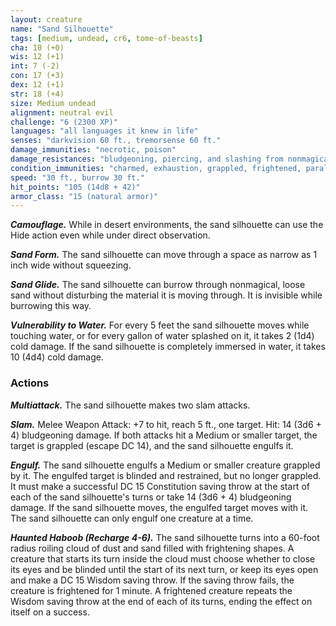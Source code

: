 ```yaml
---
layout: creature
name: "Sand Silhouette"
tags: [medium, undead, cr6, tome-of-beasts]
cha: 10 (+0)
wis: 12 (+1)
int: 7 (-2)
con: 17 (+3)
dex: 12 (+1)
str: 18 (+4)
size: Medium undead
alignment: neutral evil
challenge: "6 (2300 XP)"
languages: "all languages it knew in life"
senses: "darkvision 60 ft., tremorsense 60 ft."
damage_immunities: "necrotic, poison"
damage_resistances: "bludgeoning, piercing, and slashing from nonmagical weapons"
condition_immunities: "charmed, exhaustion, grappled, frightened, paralyzed, petrified, poisoned, prone, restrained, unconscious"
speed: "30 ft., burrow 30 ft."
hit_points: "105 (14d8 + 42)"
armor_class: "15 (natural armor)"
---
```


***Camouflage.*** While in desert environments, the sand silhouette can use the Hide action even while under direct observation.

***Sand Form.*** The sand silhouette can move through a space as narrow as 1 inch wide without squeezing.

***Sand Glide.*** The sand silhouette can burrow through nonmagical, loose sand without disturbing the material it is moving through. It is invisible while burrowing this way.

***Vulnerability to Water.*** For every 5 feet the sand silhouette moves while touching water, or for every gallon of water splashed on it, it takes 2 (1d4) cold damage. If the sand silhouette is completely immersed in water, it takes 10 (4d4) cold damage.

### Actions

***Multiattack.*** The sand silhouette makes two slam attacks.

***Slam.*** Melee Weapon Attack: +7 to hit, reach 5 ft., one target. Hit: 14 (3d6 + 4) bludgeoning damage. If both attacks hit a Medium or smaller target, the target is grappled (escape DC 14), and the sand silhouette engulfs it.

***Engulf.*** The sand silhouette engulfs a Medium or smaller creature grappled by it. The engulfed target is blinded and restrained, but no longer grappled. It must make a successful DC 15 Constitution saving throw at the start of each of the sand silhouette's turns or take 14 (3d6 + 4) bludgeoning damage. If the sand silhouette moves, the engulfed target moves with it. The sand silhouette can only engulf one creature at a time.

***Haunted Haboob (Recharge 4-6).*** The sand silhouette turns into a 60-foot radius roiling cloud of dust and sand filled with frightening shapes. A creature that starts its turn inside the cloud must choose whether to close its eyes and be blinded until the start of its next turn, or keep its eyes open and make a DC 15 Wisdom saving throw. If the saving throw fails, the creature is frightened for 1 minute. A frightened creature repeats the Wisdom saving throw at the end of each of its turns, ending the effect on itself on a success.

